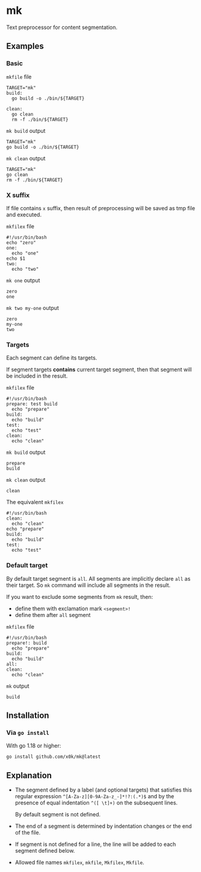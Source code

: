 # mk

Text preprocessor for content segmentation.

## Examples

### Basic

`mkfile` file

```shell
TARGET="mk"
build:
  go build -o ./bin/${TARGET}

clean:
  go clean
  rm -f ./bin/${TARGET}
```

`mk build` output

```shell
TARGET="mk"
go build -o ./bin/${TARGET}
```

`mk clean` output

```shell
TARGET="mk"
go clean
rm -f ./bin/${TARGET}
```

### X suffix

If file contains `x` suffix, then result of preprocessing will be saved as tmp file and executed.

`mkfilex` file

```shell
#!/usr/bin/bash
echo "zero"
one:
  echo "one"
echo $1
two:
  echo "two"
```

`mk one` output

```shell
zero
one
```

`mk two my-one` output

```shell
zero
my-one
two
```

### Targets

Each segment can define its targets.

If segment targets **contains** current target segment, then that segment will be included in the result.

`mkfilex` file

```shell
#!/usr/bin/bash
prepare: test build
  echo "prepare"
build:
  echo "build"
test:
  echo "test"
clean:
  echo "clean"
```

`mk build` output

```shell
prepare
build
```

`mk clean` output

```shell
clean
```

The equivalent `mkfilex`

```shell
#!/usr/bin/bash
clean:
  echo "clean"
echo "prepare"
build:
  echo "build"
test:
  echo "test"
```

### Default target

By default target segment is `all`.
All segments are implicitly declare `all` as their target.
So `mk` command will include all segments in the result.

If you want to exclude some segments from `mk` result, then:
- define them with exclamation mark `<segment>!`
- define them after `all` segment

`mkfilex` file

```shell
#!/usr/bin/bash
prepare!: build
  echo "prepare"
build:
  echo "build"
all:
clean:
  echo "clean"
```

`mk` output

```shell
build
```

## Installation

### Via `go install`

With go 1.18 or higher:

```shell
go install github.com/x0k/mk@latest
```

## Explanation

- The segment defined by a label (and optional targets) that satisfies this regular expression `^[A-Za-z][0-9A-Za-z_-]*!?:(.*)$` and by the presence of equal indentation `^([ \t]+)` on the subsequent lines.

  By default segment is not defined.

- The end of a segment is determined by indentation changes or the end of the file.
- If segment is not defined for a line, the line will be added to each segment defined below.
- Allowed file names `mkfilex`, `mkfile`, `Mkfilex`, `Mkfile`.

